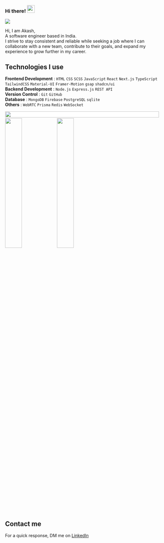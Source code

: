 ### Hi there! <img src="https://emojis.slackmojis.com/emojis/images/1536351075/4594/blob-wave.gif" width="25"/>

![](https://komarev.com/ghpvc/?username=akashdebnath-swe&color=853be0)

Hi, I am Akash,  
A software engineer based in India.  
I strive to stay consistent and reliable while seeking a job where I can collaborate with a new team, contribute to their goals, and expand my experience to grow further in my career.

## Technologies I use

**Frontend Development** : `HTML` `CSS` `SCSS` `JavaScript` `React` `Next.js` `TypeScript` `TailwindCSS` `Material-UI` `Framer-Motion` `gsap` `shadcn/ui` <br />
**Backend Development** : `Node.js` `Express.js` `REST API` <br />
**Version Control** : `Git` `GitHub` <br />
**Database** : `MongoDB` `Firebase` `PostgreSQL` `sqlite` <br />
**Others** : `WebRTC` `Prisma` `Redis` `WebSocket` <br />

<a style="width: 100%; display: flex; align-items: center; justify-content: center; background-color: #FFFFFF; align=center; margin-bottom: 2px">
  <img style="width: 100%;" src="https://github-readme-stats.vercel.app/api?username=akashdebnath-swe&count_private=true&show_icons=true&include_all_commits=true&hide_border=true&hide_title=true" />
</a>

  <img style="width: 33%" align="center" src="https://github-readme-stats.vercel.app/api/top-langs/?username=akashdebnath-swe&langs_count=3&hide_title=true&hide_border=true" />

 <img style="width: 33%" align="center" src="https://github-readme-streak-stats.herokuapp.com/?user=akashdebnath-swe" />

## Contact me

For a quick response, DM me on [LinkedIn](https://www.linkedin.com/in/akashdebnath-swe/)
